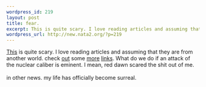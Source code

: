 ```yaml
--- 
wordpress_id: 219
layout: post
title: fear.
excerpt: This is quite scary. I love reading articles and assuming that they are from another world. check out some more links. What do...
wordpress_url: http://new.nata2.org/?p=219
---
```

<a href="http://www.washingtonpost.com/wp-dyn/articles/A20584-2002Feb28.html">This</a> is quite scary. I love reading articles and assuming that they are from another world. check <a href="http://www.worldnetdaily.com/images2/faa911memo.jpg">out</a> some <a href="http://www.rense.com/general20/una.htm">more</a> <a href="http://www.angelfire.com/retro/malcontentx/questions.html">links</a>. What do we do if an attack of the nuclear caliber is eminent. I mean, red dawn scared the shit out of me.  <br/><br/>in other news. my life has officially become surreal.
